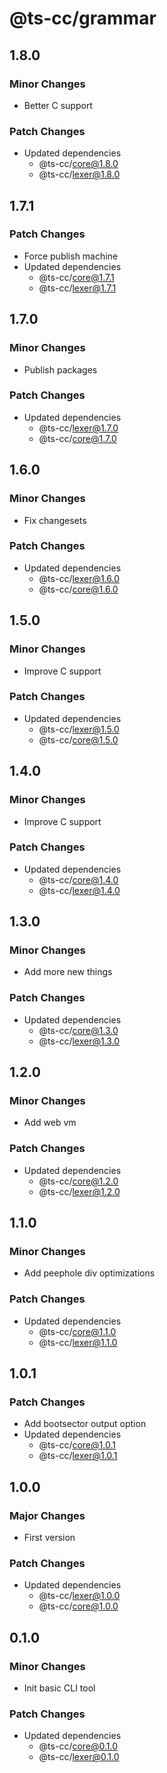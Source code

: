 # @ts-cc/grammar

## 1.8.0

### Minor Changes

- Better C support

### Patch Changes

- Updated dependencies
  - @ts-cc/core@1.8.0
  - @ts-cc/lexer@1.8.0

## 1.7.1

### Patch Changes

- Force publish machine
- Updated dependencies
  - @ts-cc/core@1.7.1
  - @ts-cc/lexer@1.7.1

## 1.7.0

### Minor Changes

- Publish packages

### Patch Changes

- Updated dependencies
  - @ts-cc/lexer@1.7.0
  - @ts-cc/core@1.7.0

## 1.6.0

### Minor Changes

- Fix changesets

### Patch Changes

- Updated dependencies
  - @ts-cc/lexer@1.6.0
  - @ts-cc/core@1.6.0

## 1.5.0

### Minor Changes

- Improve C support

### Patch Changes

- Updated dependencies
  - @ts-cc/lexer@1.5.0
  - @ts-cc/core@1.5.0

## 1.4.0

### Minor Changes

- Improve C support

### Patch Changes

- Updated dependencies
  - @ts-cc/core@1.4.0
  - @ts-cc/lexer@1.4.0

## 1.3.0

### Minor Changes

- Add more new things

### Patch Changes

- Updated dependencies
  - @ts-cc/core@1.3.0
  - @ts-cc/lexer@1.3.0

## 1.2.0

### Minor Changes

- Add web vm

### Patch Changes

- Updated dependencies
  - @ts-cc/core@1.2.0
  - @ts-cc/lexer@1.2.0

## 1.1.0

### Minor Changes

- Add peephole div optimizations

### Patch Changes

- Updated dependencies
  - @ts-cc/core@1.1.0
  - @ts-cc/lexer@1.1.0

## 1.0.1

### Patch Changes

- Add bootsector output option
- Updated dependencies
  - @ts-cc/core@1.0.1
  - @ts-cc/lexer@1.0.1

## 1.0.0

### Major Changes

- First version

### Patch Changes

- Updated dependencies
  - @ts-cc/lexer@1.0.0
  - @ts-cc/core@1.0.0

## 0.1.0

### Minor Changes

- Init basic CLI tool

### Patch Changes

- Updated dependencies
  - @ts-cc/core@0.1.0
  - @ts-cc/lexer@0.1.0

